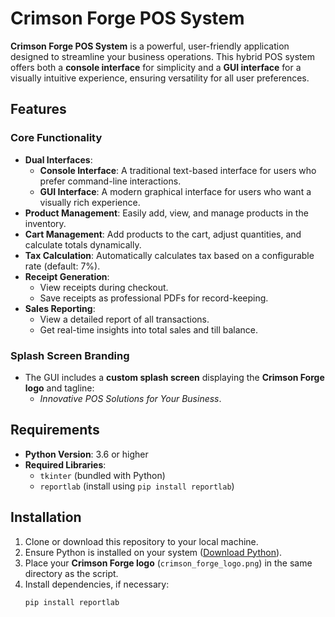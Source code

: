 # Crimson Forge POS System

**Crimson Forge POS System** is a powerful, user-friendly application designed to streamline your business operations. This hybrid POS system offers both a **console interface** for simplicity and a **GUI interface** for a visually intuitive experience, ensuring versatility for all user preferences.

## Features

### Core Functionality
- **Dual Interfaces**:
  - **Console Interface**: A traditional text-based interface for users who prefer command-line interactions.
  - **GUI Interface**: A modern graphical interface for users who want a visually rich experience.
- **Product Management**: Easily add, view, and manage products in the inventory.
- **Cart Management**: Add products to the cart, adjust quantities, and calculate totals dynamically.
- **Tax Calculation**: Automatically calculates tax based on a configurable rate (default: 7%).
- **Receipt Generation**:
  - View receipts during checkout.
  - Save receipts as professional PDFs for record-keeping.
- **Sales Reporting**:
  - View a detailed report of all transactions.
  - Get real-time insights into total sales and till balance.

### Splash Screen Branding
- The GUI includes a **custom splash screen** displaying the **Crimson Forge logo** and tagline:
  - *Innovative POS Solutions for Your Business*.

## Requirements
- **Python Version**: 3.6 or higher
- **Required Libraries**:
  - `tkinter` (bundled with Python)
  - `reportlab` (install using `pip install reportlab`)

## Installation
1. Clone or download this repository to your local machine.
2. Ensure Python is installed on your system ([Download Python](https://www.python.org)).
3. Place your **Crimson Forge logo** (`crimson_forge_logo.png`) in the same directory as the script.
4. Install dependencies, if necessary:
   ```bash
   pip install reportlab
